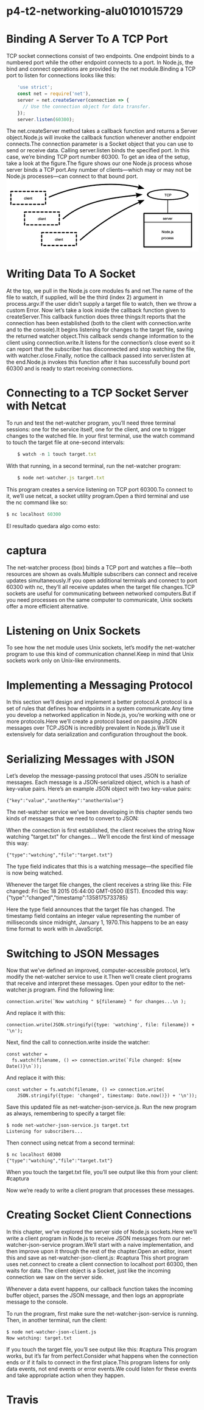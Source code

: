# p4-t2-networking-alu0101015729
# Binding A Server To A TCP Port 
TCP socket connections consist of two endpoints. One endpoint binds to a numbered port while the other endpoint connects to a port.
In Node.js, the bind and connect operations are provided by the net module.Binding a TCP port to listen for connections looks like this:
```javascript
    'use strict';
    const net = require('net'),
    server = net.createServer(connection => {
      // Use the connection object for data transfer.
    });
    server.listen(60300);
```
The net.createServer method takes a callback function and returns a Server object.Node.js will invoke the callback function whenever another endpoint connects.The connection parameter is a Socket object that you can use to send or receive data.
Calling server.listen binds the specified port. In this case, we’re binding TCP port number 60300. To get an idea of the setup, take a look at the figure.The figure shows our one Node.js process whose server binds a TCP port.Any number of clients—which may or may not be Node.js processes—can connect to that bound port.
![HTML](capturas/tcp.png) <br>
# Writing Data To A Socket
At the top, we pull in the Node.js core modules fs and net.The name of the file to watch, if supplied, will be the third (index 2) argument in process.argv.If the user didn’t supply a target file to watch, then we throw a custom Error.
Now let’s take a look inside the callback function given to createServer.This callback function does three things:It reports that the connection has been established (both to the client with connection.write and to the console).It begins listening for changes to the target file, saving the returned watcher object.This callback sends change information to the client using connection.write.It listens for the connection’s close event so it can report that the subscriber has disconnected and stop watching the file, with watcher.close.Finally, notice the callback passed into server.listen at the end.Node.js invokes this function after it has successfully bound port 60300 and is ready to start receiving connections.

# Connecting to a TCP Socket Server with Netcat
To run and test the net-watcher program, you’ll need three terminal sessions: one for the service itself, one for the client, and one to trigger changes to the watched file.
In your first terminal, use the watch command to touch the target file at one-second intervals:           
```javascript
    $ watch -n 1 touch target.txt
```
With that running, in a second terminal, run the net-watcher program:
```javascript
    $ node net-watcher.js target.txt 
```
This program creates a service listening on TCP port 60300.To connect to it, we’ll use netcat, a socket utility program.Open a third terminal and use the nc command like so:
```javascript
$ nc localhost 60300
```
El resultado quedara algo como esto:
# captura
The net-watcher process (box) binds a TCP port and watches a file—both resources are shown as ovals.Multiple subscribers can connect and receive updates simultaneously.If you open additional terminals and connect to port 60300 with nc, they’ll all receive updates when the target file changes.TCP sockets are useful for communicating between networked computers.But if you need processes on the same computer to communicate, Unix sockets offer a more efficient alternative.
# Listening on Unix Sockets
To see how the net module uses Unix sockets, let’s modify the net-watcher program to use this kind of communication channel.Keep in mind that Unix sockets work only on Unix-like environments.
# Implementing a Messaging Protocol
In this section we’ll design and implement a better protocol.A protocol is a set of rules that defines how endpoints in a system communicate.Any time you develop a networked application in Node.js, you’re working with one or more protocols.Here we’ll create a protocol based on passing JSON messages over TCP.JSON is incredibly prevalent in Node.js.We’ll use it extensively for data serialization and configuration throughout the book.
# Serializing Messages with JSON
 Let’s develop the message-passing protocol that uses JSON to serialize messages. Each message is a JSON-serialized object, which is a hash of key-value pairs. Here’s an example JSON object with two key-value pairs:
 	
    {"key":"value","anotherKey":"anotherValue"}

The net-watcher service we’ve been developing in this chapter sends two kinds of messages that we need to convert to JSON:

   When the connection is first established, the client receives the string Now watching "target.txt" for changes.... We’ll encode the first kind of message this way:
 	
    {"type":"watching","file":"target.txt"}

The type field indicates that this is a watching message—the specified file is now being watched.

   Whenever the target file changes, the client receives a string like this: File changed: Fri Dec 18 2015 05:44:00 GMT-0500 (EST). Encoded this way:
 	{"type":"changed","timestamp":1358175733785}

Here the type field announces that the target file has changed. The timestamp field contains an integer value representing the number of milliseconds since midnight, January 1, 1970.This happens to be an easy time format to work with in JavaScript.
# Switching to JSON Messages
Now that we’ve defined an improved, computer-accessible protocol, let’s modify the net-watcher service to use it.Then we’ll create client programs that receive and interpret these messages. Open your editor to the net-watcher.js program. Find the following line:

    connection.write(`Now watching " ${filename} " for changes...\n );

And replace it with this:
	
    connection.write(JSON.stringify({type: 'watching', file: filename}) + '\n');

Next, find the call to connection.write inside the watcher:
 	
    const watcher =
 	  fs.watch(filename, () => connection.write(`File changed: ${new Date()}\n`));

And replace it with this:
 	
    const watcher = fs.watch(filename, () => connection.write(
 	    JSON.stringify({type: 'changed', timestamp: Date.now()}) + '\n'));

Save this updated file as net-watcher-json-service.js. Run the new program as always, remembering to specify a target file:
 	
    $ node net-watcher-json-service.js target.txt
	Listening for subscribers...

Then connect using netcat from a second terminal:
 	
    $ nc localhost 60300
 	{"type":"watching","file":"target.txt"}

When you touch the target.txt file, you’ll see output like this from your client:
#captura

Now we’re ready to write a client program that processes these messages.
# Creating Socket Client Connections
In this chapter, we’ve explored the server side of Node.js sockets.Here we’ll write a client program in Node.js to receive JSON messages from our net-watcher-json-service program.We’ll start with a naive implementation, and then improve upon it through the rest of the chapter.Open an editor, insert this and save as net-watcher-json-client.js:
#captura
This short program uses net.connect to create a client connection to localhost port 60300, then waits for data. The client object is a Socket, just like the incoming connection we saw on the server side.

Whenever a data event happens, our callback function takes the incoming buffer object, parses the JSON message, and then logs an appropriate message to the console.

To run the program, first make sure the net-watcher-json-service is running. Then, in another terminal, run the client:

    $ node net-watcher-json-client.js
 	Now watching: target.txt

If you touch the target file, you’ll see output like this:
#captura
This program works, but it’s far from perfect.Consider what happens when the connection ends or if it fails to connect in the first place.This program listens for only data events, not end events or error events.We could listen for these events and take appropriate action when they happen.
# Travis

